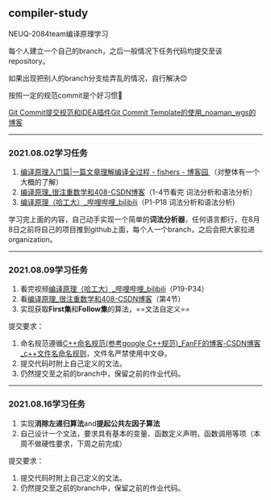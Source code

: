 ## compiler-study
NEUQ-2084team编译原理学习

每个人建立一个自己的branch，之后一般情况下任务代码均提交至该repository。

如果出现把别人的branch分支给弄乱的情况，自行解决😊

按照一定的规范commit是个好习惯🤑

[Git Commit提交规范和IDEA插件Git Commit Template的使用_noaman_wgs的博客](https://blog.csdn.net/noaman_wgs/article/details/103429171)

***

### 2021.08.02学习任务

1. [编译原理入门篇|一篇文章理解编译全过程 - fishers - 博客园 ](https://www.cnblogs.com/fisherss/p/13905395.html)（对整体有一个大概的了解）
2. [编译原理_很注重数学和408-CSDN博客](https://blog.csdn.net/weixin_43633784/category_10323954.html?spm=1001.2014.3001.5482)（1-4节看完 词法分析和语法分析）
3. [编译原理（哈工大）_哔哩哔哩_bilibili](https://www.bilibili.com/video/BV1zW411t7YE?from=search&seid=12103613018222443557)（P1-P18 词法分析和语法分析)

学习完上面的内容，自己动手实现一个简单的**词法分析器**，任何语言都行，在8月8日之前将自己的项目推到github上面，每个人一个branch，之后会把大家拉进organization。

***

### 2021.08.09学习任务

1. 看完视频[编译原理（哈工大）_哔哩哔哩_bilibili](https://www.bilibili.com/video/BV1zW411t7YE?p=1)（P19-P34）
2. 看[编译原理_很注重数学和408-CSDN博客](https://blog.csdn.net/weixin_43633784/category_10323954.html?spm=1001.2014.3001.5482)（第4节）
3. 实现获取**First集**和**Follow集**的算法，==文法自定义==

提交要求：

1. 命名规范遵循[C++命名规范(参考google C++规范)_FanFF的博客-CSDN博客_c++文件名命名规则](https://blog.csdn.net/u014294166/article/details/52772133)，文件名严禁使用中文😅。
2. 提交代码时附上自己定义的文法。
3. 仍然提交至之前的branch中，保留之前的作业代码。

***

### 2021.08.16学习任务

1. 实现**消除左递归算法**and**提起公共左因子算法**
2. 自己设计一个文法，要求具有基本的变量、函数定义声明，函数调用等项（本周不做硬性要求，下周之前完成）

提交要求：

1. 提交代码时附上自己定义的文法。
2. 仍然提交至之前的branch中，保留之前的作业代码。
